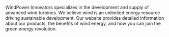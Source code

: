 WindPower Innovators specializes in the development and supply of advanced wind turbines. We believe wind is an unlimited energy resource driving sustainable development. Our website provides detailed information about our products, the benefits of wind energy, and how you can join the green energy revolution.
